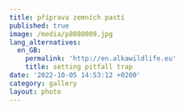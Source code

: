 ```yaml
---
title: příprava zemních pastí
published: true
image: /media/p8080009.jpg
lang_alternatives:
  en_GB:
    permalink: 'http://en.alkawildlife.eu'
    title: setting pitfall trap
date: '2022-10-05 14:53:12 +0200'
category: gallery
layout: photo
---
```


